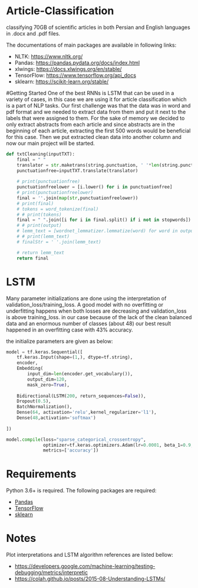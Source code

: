 # Article-Classification
classifying 70GB of scientific articles in both Persian and English languages in .docx and .pdf files.

The documentations of main packages are available in following links:
- NLTK: https://www.nltk.org/
- Pandas: https://pandas.pydata.org/docs/index.html
- xlwings: https://docs.xlwings.org/en/stable/
- TensorFlow: https://www.tensorflow.org/api_docs
- sklearn: https://scikit-learn.org/stable/


#Getting Started
One of the best RNNs is LSTM that can be used in a variety of cases, in this case we are using it for article classification which is a part of NLP tasks.
Our first challenge was that the data was in word and pdf format and we needed to extract data from them and put it next to the labels that were assigned to them. For the sake of memory we decided to only extract abstracts from each article and since abstracts are in the beginning of each article, extracting the first 500 words would be beneficial for this case. Then we put extracted clean data into another column and now our main project will be started.

```python
def txtCleaning(inputTXT):
    final = " "
    translator = str.maketrans(string.punctuation, ' '*len(string.punctuation)) #map punctuation to space
    punctuationfree=inputTXT.translate(translator)
    
    # print(punctuationfree)
    punctuationfreelower = [i.lower() for i in punctuationfree]
    # print(punctuationfreelower)
    final = ''.join(map(str,punctuationfreelower))
    # print(final)
    # tokens = word_tokenize(final)
    # # print(tokens)
    final = " ".join([i for i in final.split() if i not in stopwords])
    # # print(output)
    # lemm_text = [wordnet_lemmatizer.lemmatize(word) for word in output]
    # # print(lemm_text)
    # finalStr = ' '.join(lemm_text)

    # return lemm_text
    return final
```

# LSTM
Many parameter initializations are done using the interpretation of validation_loss/training_loss. A good model with no overfitting or underfitting happens when both losses are decreasing and  validation_loss is above training_loss.
in our case because of the lack of the clean balanced data and an enormous number of classes (about 48) our best result happened in an overfitting case with 43% accuracy.

the initialize parameters are given as below:
```python
model = tf.keras.Sequential([
    tf.keras.Input(shape=(1,), dtype=tf.string),
    encoder,
    Embedding(
        input_dim=len(encoder.get_vocabulary()),
        output_dim=120,
        mask_zero=True),
    
    Bidirectional(LSTM(200, return_sequences=False)),
    Dropout(0.5),
    BatchNormalization(),
    Dense(64, activation='relu',kernel_regularizer='l1'),
    Dense(48,activation='softmax')
    
])
```

```python
model.compile(loss="sparse_categorical_crossentropy",
              optimizer=tf.keras.optimizers.Adam(lr=0.0001, beta_1=0.9, beta_2=0.999, epsilon=None, decay=0.0, amsgrad=False),
              metrics=['accuracy'])
```

# Requirements
Python 3.6+ is required. The following packages are required:

- [Pandas](https://pandas.pydata.org/docs/)
- [TensorFlow](https://www.tensorflow.org/api_docs)
- [sklearn](https://scikit-learn.org/stable/)

# Notes
Plot interpretations and LSTM algorithm references are listed bellow:
- https://developers.google.com/machine-learning/testing-debugging/metrics/interpretic
- https://colah.github.io/posts/2015-08-Understanding-LSTMs/




